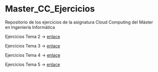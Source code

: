 # Master_CC_Ejercicios
Repositorio de los ejercicios de la asignatura Cloud Computing del Máster en Ingeniería Informática

Ejercicios Tema 2 -> [enlace](https://github.com/migadepan/Master_CC_Ejercicios/blob/master/ejerciciosT2.md)

Ejercicios Tema 3 -> [enlace](https://github.com/migadepan/Master_CC_Ejercicios/blob/master/ejerciciosT3.md)

Ejercicios Tema 4 -> [enlace](https://github.com/migadepan/Master_CC_Ejercicios/blob/master/ejerciciosT4.md)

Ejercicios Tema 5 -> [enlace](https://github.com/migadepan/Master_CC_Ejercicios/blob/master/ejerciciosT5.md)
